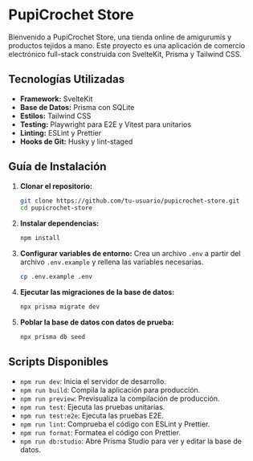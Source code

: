 # PupiCrochet Store

Bienvenido a PupiCrochet Store, una tienda online de amigurumis y productos tejidos a mano. Este proyecto es una aplicación de comercio electrónico full-stack construida con SvelteKit, Prisma y Tailwind CSS.

## Tecnologías Utilizadas

- **Framework:** SvelteKit
- **Base de Datos:** Prisma con SQLite
- **Estilos:** Tailwind CSS
- **Testing:** Playwright para E2E y Vitest para unitarios
- **Linting:** ESLint y Prettier
- **Hooks de Git:** Husky y lint-staged

## Guía de Instalación

1.  **Clonar el repositorio:**

    ```bash
    git clone https://github.com/tu-usuario/pupicrochet-store.git
    cd pupicrochet-store
    ```

2.  **Instalar dependencias:**

    ```bash
    npm install
    ```

3.  **Configurar variables de entorno:**
    Crea un archivo `.env` a partir del archivo `.env.example` y rellena las variables necesarias.

    ```bash
    cp .env.example .env
    ```

4.  **Ejecutar las migraciones de la base de datos:**

    ```bash
    npx prisma migrate dev
    ```

5.  **Poblar la base de datos con datos de prueba:**
    ```bash
    npx prisma db seed
    ```

## Scripts Disponibles

- `npm run dev`: Inicia el servidor de desarrollo.
- `npm run build`: Compila la aplicación para producción.
- `npm run preview`: Previsualiza la compilación de producción.
- `npm run test`: Ejecuta las pruebas unitarias.
- `npm run test:e2e`: Ejecuta las pruebas E2E.
- `npm run lint`: Comprueba el código con ESLint y Prettier.
- `npm run format`: Formatea el código con Prettier.
- `npm run db:studio`: Abre Prisma Studio para ver y editar la base de datos.
